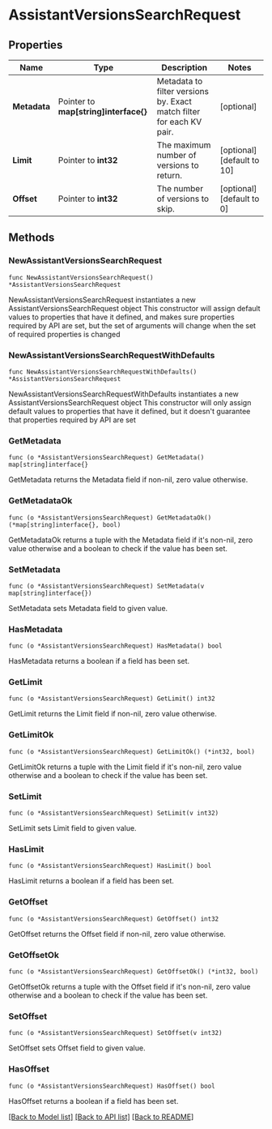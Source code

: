 # AssistantVersionsSearchRequest

## Properties

Name | Type | Description | Notes
------------ | ------------- | ------------- | -------------
**Metadata** | Pointer to **map[string]interface{}** | Metadata to filter versions by. Exact match filter for each KV pair. | [optional] 
**Limit** | Pointer to **int32** | The maximum number of versions to return. | [optional] [default to 10]
**Offset** | Pointer to **int32** | The number of versions to skip. | [optional] [default to 0]

## Methods

### NewAssistantVersionsSearchRequest

`func NewAssistantVersionsSearchRequest() *AssistantVersionsSearchRequest`

NewAssistantVersionsSearchRequest instantiates a new AssistantVersionsSearchRequest object
This constructor will assign default values to properties that have it defined,
and makes sure properties required by API are set, but the set of arguments
will change when the set of required properties is changed

### NewAssistantVersionsSearchRequestWithDefaults

`func NewAssistantVersionsSearchRequestWithDefaults() *AssistantVersionsSearchRequest`

NewAssistantVersionsSearchRequestWithDefaults instantiates a new AssistantVersionsSearchRequest object
This constructor will only assign default values to properties that have it defined,
but it doesn't guarantee that properties required by API are set

### GetMetadata

`func (o *AssistantVersionsSearchRequest) GetMetadata() map[string]interface{}`

GetMetadata returns the Metadata field if non-nil, zero value otherwise.

### GetMetadataOk

`func (o *AssistantVersionsSearchRequest) GetMetadataOk() (*map[string]interface{}, bool)`

GetMetadataOk returns a tuple with the Metadata field if it's non-nil, zero value otherwise
and a boolean to check if the value has been set.

### SetMetadata

`func (o *AssistantVersionsSearchRequest) SetMetadata(v map[string]interface{})`

SetMetadata sets Metadata field to given value.

### HasMetadata

`func (o *AssistantVersionsSearchRequest) HasMetadata() bool`

HasMetadata returns a boolean if a field has been set.

### GetLimit

`func (o *AssistantVersionsSearchRequest) GetLimit() int32`

GetLimit returns the Limit field if non-nil, zero value otherwise.

### GetLimitOk

`func (o *AssistantVersionsSearchRequest) GetLimitOk() (*int32, bool)`

GetLimitOk returns a tuple with the Limit field if it's non-nil, zero value otherwise
and a boolean to check if the value has been set.

### SetLimit

`func (o *AssistantVersionsSearchRequest) SetLimit(v int32)`

SetLimit sets Limit field to given value.

### HasLimit

`func (o *AssistantVersionsSearchRequest) HasLimit() bool`

HasLimit returns a boolean if a field has been set.

### GetOffset

`func (o *AssistantVersionsSearchRequest) GetOffset() int32`

GetOffset returns the Offset field if non-nil, zero value otherwise.

### GetOffsetOk

`func (o *AssistantVersionsSearchRequest) GetOffsetOk() (*int32, bool)`

GetOffsetOk returns a tuple with the Offset field if it's non-nil, zero value otherwise
and a boolean to check if the value has been set.

### SetOffset

`func (o *AssistantVersionsSearchRequest) SetOffset(v int32)`

SetOffset sets Offset field to given value.

### HasOffset

`func (o *AssistantVersionsSearchRequest) HasOffset() bool`

HasOffset returns a boolean if a field has been set.


[[Back to Model list]](../README.md#documentation-for-models) [[Back to API list]](../README.md#documentation-for-api-endpoints) [[Back to README]](../README.md)



